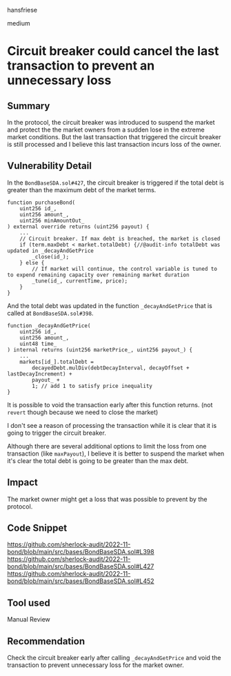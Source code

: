 hansfriese

medium

# Circuit breaker could cancel the last transaction to prevent an unnecessary loss

## Summary

In the protocol, the circuit breaker was introduced to suspend the market and protect the the market owners from a sudden lose in the extreme market conditions.
But the last transaction that triggered the circuit breaker is still processed and I believe this last transaction incurs loss of the owner.

## Vulnerability Detail

In the `BondBaseSDA.sol#427`, the circuit breaker is triggered if the total debt is greater than the maximum debt of the market terms.

```solidity
function purchaseBond(
    uint256 id_,
    uint256 amount_,
    uint256 minAmountOut_
) external override returns (uint256 payout) {
    ...
    // Circuit breaker. If max debt is breached, the market is closed
    if (term.maxDebt < market.totalDebt) {//@audit-info totalDebt was updated in _decayAndGetPrice
        _close(id_);
    } else {
        // If market will continue, the control variable is tuned to to expend remaining capacity over remaining market duration
        _tune(id_, currentTime, price);
    }
}

```

And the total debt was updated in the function `_decayAndGetPrice` that is called at `BondBaseSDA.sol#398`.

```solidity
function _decayAndGetPrice(
    uint256 id_,
    uint256 amount_,
    uint48 time_
) internal returns (uint256 marketPrice_, uint256 payout_) {
    ...
    markets[id_].totalDebt =
        decayedDebt.mulDiv(debtDecayInterval, decayOffset + lastDecayIncrement) +
        payout_ +
        1; // add 1 to satisfy price inequality
}
```

It is possible to void the transaction early after this function returns. (not `revert` though because we need to close the market)

I don't see a reason of processing the transaction while it is clear that it is going to trigger the circuit breaker.

Although there are several additional options to limit the loss from one transaction (like `maxPayout`), I believe it is better to suspend the market when it's clear the total debt is going to be greater than the max debt.

## Impact

The market owner might get a loss that was possible to prevent by the protocol.

## Code Snippet

https://github.com/sherlock-audit/2022-11-bond/blob/main/src/bases/BondBaseSDA.sol#L398
https://github.com/sherlock-audit/2022-11-bond/blob/main/src/bases/BondBaseSDA.sol#L427
https://github.com/sherlock-audit/2022-11-bond/blob/main/src/bases/BondBaseSDA.sol#L452

## Tool used

Manual Review

## Recommendation

Check the circuit breaker early after calling `_decayAndGetPrice` and void the transaction to prevent unnecessary loss for the market owner.